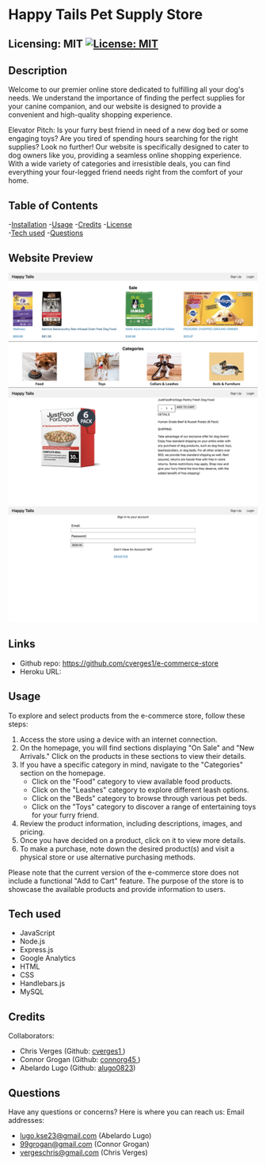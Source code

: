 #  Happy Tails Pet Supply Store
  ## Licensing: MIT [![License: MIT](https://img.shields.io/badge/License-MIT-yellow.svg)](https://opensource.org/licenses/MIT)

  ## Description
Welcome to our premier online store dedicated to fulfilling all your dog's needs. We understand the importance of finding the perfect supplies for your canine companion, and our website is designed to provide a convenient and high-quality shopping experience.
  
  Elevator Pitch:
Is your furry best friend in need of a new dog bed or some engaging toys? Are you tired of spending hours searching for the right supplies? Look no further! Our website is specifically designed to cater to dog owners like you, providing a seamless online shopping experience. With a wide variety of categories and irresistible deals, you can find everything your four-legged friend needs right from the comfort of your home.

  ## Table of Contents
  
  -[Installation](#installation)
  -[Usage](#usage)
  -[Credits](#credits)
  -[License](#license)  
  -[Tech used](#tech-used)
  -[Questions](#questions)

  ## Website Preview
  ![main-page](./images/main-page.png)
  ![single-product](./images/single-product.png)
  ![sign-in](./images/sign-in-page.png)

  ## Links
  - Github repo: https://github.com/cverges1/e-commerce-store
  - Heroku URL: 

  ## Usage
To explore and select products from the e-commerce store, follow these steps:

1. Access the store using a device with an internet connection.
2. On the homepage, you will find sections displaying "On Sale" and "New Arrivals." Click on the products in these sections to view their details.
3. If you have a specific category in mind, navigate to the "Categories" section on the homepage.
   - Click on the "Food" category to view available food products.
   - Click on the "Leashes" category to explore different leash options.
   - Click on the "Beds" category to browse through various pet beds.
   - Click on the "Toys" category to discover a range of entertaining toys for your furry friend.
4. Review the product information, including descriptions, images, and pricing.
5. Once you have decided on a product, click on it to view more details.
6. To make a purchase, note down the desired product(s) and visit a physical store or use alternative purchasing methods.

Please note that the current version of the e-commerce store does not include a functional "Add to Cart" feature. The purpose of the store is to showcase the available products and provide information to users.

  ## Tech used
* JavaScript
* Node.js
* Express.js
* Google Analytics
* HTML
* CSS
* Handlebars.js
* MySQL

## Credits
Collaborators:
* Chris Verges (Github: <a href="https://github.com/cverges1" target="_blank">cverges1 </a>)
* Connor Grogan (Github: <a href="https://github.com/connorg45" target="_blank">connorg45 </a>)
* Abelardo Lugo  (Github: <a href="https://github.com/alugo0823" target="_blank">alugo0823</a>)

## Questions
Have any questions or concerns? Here is where you can reach us:
Email addresses: 
* lugo.kse23@gmail.com (Abelardo Lugo)
* 99grogan@gmail.com (Connor Grogan)
* vergeschris@gmail.com (Chris Verges)